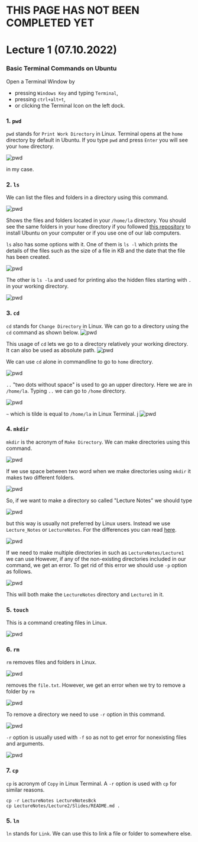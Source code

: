 # THIS PAGE HAS NOT BEEN COMPLETED YET


# Lecture 1 (07.10.2022)
### Basic Terminal Commands on Ubuntu
Open a Terminal Window by
* pressing `Windows Key` and typing `Terminal`,
* pressing `ctrl+alt+t`,
* or clicking the Terminal Icon on the left dock.
### 1. `pwd`
`pwd` stands for `Print Work Directory` in Linux. 
Terminal opens at the `home` directory by default in Ubuntu.
If you type `pwd` and press `Enter` you will see your `home` directory.

![pwd](./figures/01.01.pwd.png)

in my case.

### 2. `ls`
We can list the files and folders in a directory using this command.

![pwd](./figures/01.02.ls.png)

Shows the files and folders located in your `/home/la` directory.
You should see the same folders in your `home` directory
if you followed [this repository](https://github.com/laydinbakar/Computer_Programming_BTU/blob/main/00_ubuntu_installation.md) to install Ubuntu on your computer or if you use one of our lab computers.

`ls` also has some options with it. One of them is `ls -l` which prints the details of the files such as the size of a file in KB and the date that the file has been created.

![pwd](./figures/01.03.ls-l.png)

The other is `ls -la` and used for printing also the hidden files starting with `.` in your working directory.

![pwd](./figures/01.04.ls-la.png)

### 3. `cd`
`cd` stands for `Change Directory` in Linux.
We can go to a directory using the `cd` command as shown below.
![pwd](./figures/01.05.cd.png)

This usage of `cd` lets we go to a directory relatively your working directory.
It can also be used as absolute path.
![pwd](./figures/01.06.cd2.png)

We can use `cd` alone in commandline to go to `home` directory.

![pwd](./figures/01.07.cd3.png)

`..` "two dots without space" is used to go an upper directory. Here we are in `/home/la`. Typing `..` we can go to `/home` directory.

![pwd](./figures/01.08.cd4.png)

`~` which is tilde is equal to `/home/la` in Linux Terminal. 
j
![pwd](./figures/01.09.cd5.png)

### 4. `mkdir`
`mkdir` is the acronym of `Make Directory`.
We can make directories using this command.

![pwd](./figures/01.10.mkdir.png)

If we use space between two word when we make directories using `mkdir` it makes two different folders.

![pwd](./figures/01.11.mkdir2.png)

So, if we want to make a directory so called "Lecture Notes" we should type

![pwd](./figures/01.13.mkdir4.png)

but this way is usually not preferred by Linux users. Instead we use `Lecture_Notes` or `LectureNotes`. For the differences you can read [here](https://wiki.c2.com/?UnderscoreVersusCapitalAndLowerCaseVariableNaming).

![pwd](./figures/01.13.mkdir4.png)

If we need to make multiple directories in such as `LectureNotes/Lecture1` we can use
However, if any of the non-existing directories included in our command, we get an error.
To get rid of this error we should use `-p` option as follows.

![pwd](./figures/01.12.mkdir3.png)

This will both make the `LectureNotes` directory and `Lecture1` in it.

### 5. `touch`
This is a command creating files in Linux.

![pwd](./figures/01.15.touch.png)

### 6. `rm`
`rm` removes files and folders in Linux.

![pwd](./figures/01.16.rm.png)

removes the `file.txt`. However, we get an error when we try to remove a folder by `rm`

![pwd](./figures/01.17.rm-r1.png)

To remove a directory we need to use `-r` option in this command.

![pwd](./figures/01.18.rm-r2.png)

`-r` option is usually used with `-f` so as not to get error for nonexisting files and arguments.

![pwd](./figures/01.19.rm-rf.png)

### 7. `cp`
`cp` is acronym of `Copy` in Linux Terminal. A `-r` option is used with `cp` for similar reasons.
```
cp -r LectureNotes LectureNotesBck
cp LectureNotes/Lecture2/Slides/README.md .
```



### 5. `ln`
`ln` stands for `Link`. We can use this to link a file or folder to somewhere else.
```

